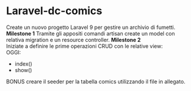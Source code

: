 
# Laravel-dc-comics

Create un nuovo progetto Laravel 9 per gestire un archivio di fumetti.<br>
**********************Milestone 1**********************
Tramite gli appositi comandi artisan create un model con relativa migration e un resource controller.
**********************Milestone 2**********************<br>
Iniziate a definire le prime operazioni CRUD con le relative view:<br>
OGGI:<br>
- index()<br>
- show()<br>

BONUS creare il seeder per la tabella comics utilizzando il file in allegato.
